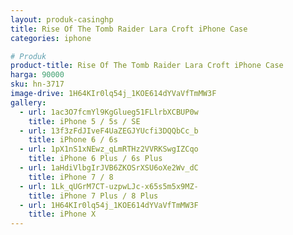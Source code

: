 ```yaml
---
layout: produk-casinghp
title: Rise Of The Tomb Raider Lara Croft iPhone Case
categories: iphone

# Produk
product-title: Rise Of The Tomb Raider Lara Croft iPhone Case
harga: 90000
sku: hn-3717
image-drive: 1H64KIr0lq54j_1KOE614dYVaVfTmMW3F
gallery:
  - url: 1ac3O7fcmYl9KgGlueg51FLlrbXCBUP0w
    title: iPhone 5 / 5s / SE
  - url: 13f3zFdJIveF4UaZEGJYUcfi3DQQbCc_b
    title: iPhone 6 / 6s
  - url: 1pX1nS1xNEwz_qLmRTHz2VVRKSwgIZCqo
    title: iPhone 6 Plus / 6s Plus
  - url: 1aHdiVlbgIrJVB6ZKOSrXSU6oXe2Wv_dC
    title: iPhone 7 / 8
  - url: 1Lk_qUGrM7CT-uzpwLJc-x65s5m5x9MZ-
    title: iPhone 7 Plus / 8 Plus
  - url: 1H64KIr0lq54j_1KOE614dYVaVfTmMW3F
    title: iPhone X
---
```

